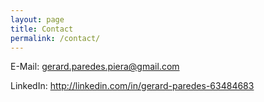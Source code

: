 ```yaml
---
layout: page
title: Contact
permalink: /contact/
---
```


E-Mail: <a class="hover-only" href="mailto:gerard.paredes.piera@gmail.com">gerard.paredes.piera@gmail.com</a>

LinkedIn: <a class="hover-only" href="http://at.linkedin.com/in/gerard-paredes-63484683/">http://linkedin.com/in/gerard-paredes-63484683</a>

